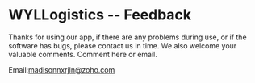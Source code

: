 # WYLLogistics -- Feedback


Thanks for using our app, if there are any problems during use, or if the software has bugs, please contact us in time. We also welcome your valuable comments. Comment here or email.


Email:madisonnxrjln@zoho.com
